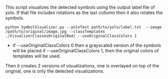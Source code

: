 This script visualizes the detected symbols using the output label file of yolo. If that file includes rotations as the last collumn then it also rotates the symbols.
```
python SymbolVisualizer.py --yoloText path/to/yolo/label.txt  --image /path/to/original/image.jpg --classTemplates ./VisualizerClassesOriginalRed/ --useOriginalClassColors 1
```

- if --useOriginalClassColors 0 then a grayscaled version of the symbols will be placed if --useOriginalClassColors 1, then the original colors of templates will be used.

Then it creates 2 versions of visualizations, one is overlayed on top of the original, one is only the detected visualizations.



